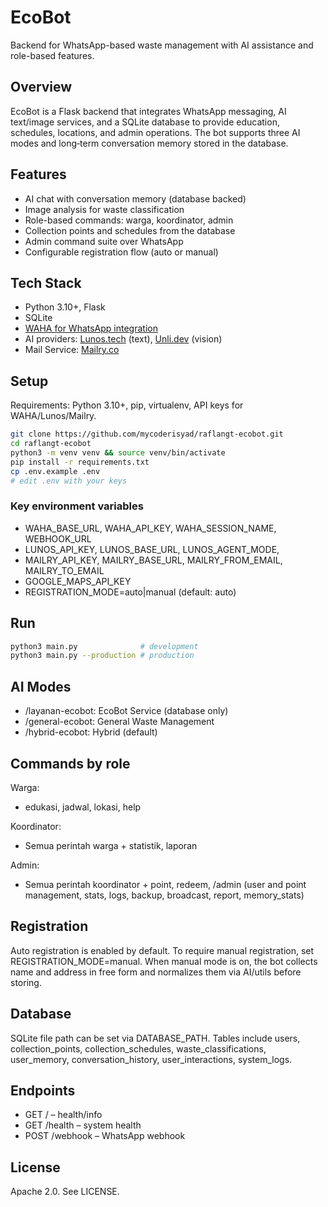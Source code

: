 # EcoBot

Backend for WhatsApp-based waste management with AI assistance and role-based features.

## Overview

EcoBot is a Flask backend that integrates WhatsApp messaging, AI text/image services, and a SQLite database to provide education, schedules, locations, and admin operations. The bot supports three AI modes and long‑term conversation memory stored in the database.

## Features

- AI chat with conversation memory (database backed)
- Image analysis for waste classification
- Role-based commands: warga, koordinator, admin
- Collection points and schedules from the database
- Admin command suite over WhatsApp
- Configurable registration flow (auto or manual)

## Tech Stack

- Python 3.10+, Flask
- SQLite
- [WAHA for WhatsApp integration](https://waha.devlike.pro/)
- AI providers: [Lunos.tech](https://lunos.tech/) (text), [Unli.dev](https://unli.dev/) (vision)
- Mail Service: [Mailry.co](https://mailry.co/)

## Setup

Requirements: Python 3.10+, pip, virtualenv, API keys for WAHA/Lunos/Mailry.

```bash
git clone https://github.com/mycoderisyad/raflangt-ecobot.git
cd raflangt-ecobot
python3 -m venv venv && source venv/bin/activate
pip install -r requirements.txt
cp .env.example .env
# edit .env with your keys
```

### Key environment variables

- WAHA_BASE_URL, WAHA_API_KEY, WAHA_SESSION_NAME, WEBHOOK_URL
- LUNOS_API_KEY, LUNOS_BASE_URL, LUNOS_AGENT_MODE,
- MAILRY_API_KEY, MAILRY_BASE_URL, MAILRY_FROM_EMAIL, MAILRY_TO_EMAIL
- GOOGLE_MAPS_API_KEY
- REGISTRATION_MODE=auto|manual (default: auto)

## Run

```bash
python3 main.py              # development
python3 main.py --production # production
```

## AI Modes

- /layanan-ecobot: EcoBot Service (database only)
- /general-ecobot: General Waste Management
- /hybrid-ecobot: Hybrid (default)

## Commands by role

Warga:
- edukasi, jadwal, lokasi, help

Koordinator:
- Semua perintah warga + statistik, laporan

Admin:
- Semua perintah koordinator + point, redeem, /admin (user and point management, stats, logs, backup, broadcast, report, memory_stats)

## Registration

Auto registration is enabled by default. To require manual registration, set REGISTRATION_MODE=manual. When manual mode is on, the bot collects name and address in free form and normalizes them via AI/utils before storing.

## Database

SQLite file path can be set via DATABASE_PATH. Tables include users, collection_points, collection_schedules, waste_classifications, user_memory, conversation_history, user_interactions, system_logs.

## Endpoints

- GET /           – health/info
- GET /health     – system health
- POST /webhook   – WhatsApp webhook

## License

Apache 2.0. See LICENSE.
